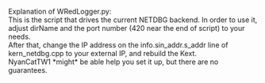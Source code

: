 Explanation of WRedLogger.py:  
This is the script that drives the current NETDBG backend. In order to use it, adjust dirName and the port number (420 near the end of script) to your needs.  
After that, change the IP address on the info.sin_addr.s_addr line of kern_netdbg.cpp to your external IP, and rebuild the Kext.  
NyanCatTW1 \*might\* be able help you set it up, but there are no guarantees.  
